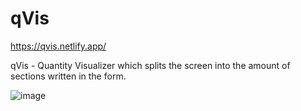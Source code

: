 # qVis

https://qvis.netlify.app/

qVis - Quantity Visualizer which splits the screen into the amount of sections written in the form.

![image](https://github.com/user-attachments/assets/d192207d-4a90-49b6-b866-433ac6b2589b)
